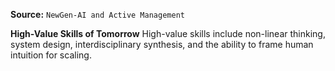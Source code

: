**Source:** `NewGen-AI and Active Management`

**High-Value Skills of Tomorrow**
High-value skills include non-linear thinking, system design, interdisciplinary synthesis, and the ability to frame human intuition for scaling.
